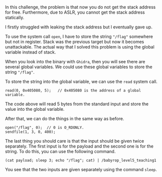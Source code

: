 In this challenge, the problem is that now you do not get the stack address for free.
Furthermore, due to ASLR, you cannot get the stack address statically.

I firstly struggled with leaking the stack address but I eventually gave up.

To use the system call `open`, I have to store the string `"/flag"` somewhere but not in register.
Stack was the previous target but now it becomes unattackable.
The actual way that I solved this problem is using the global variable instead of stack.

When you look into the binary with `Ghidra`, then you will see there are several global variables.
We could use these global variables to store the string `"/flag"`.

To store the string into the global variable, we can use the `read` system call.
```
read(0, 0x405080, 5);   // 0x405080 is the address of a global variable.
```
The code above will read 5 bytes from the standard input and store the value into the global variable.

After that, we can do the things in the same way as before.
```
open("/flag", 0);  // 0 is O_RDONLY.
sendfile(1, 3, 0, 400);
```

The last thing you should care is that the input should be given twice separately.
The first input is for the payload and the second one is for the string.
To do this, you can use the following command.
```
(cat payload; sleep 3; echo "/flag"; cat) | /babyrop_level5_teaching1
```
You see that the two inputs are given separately using the command `sleep`.
